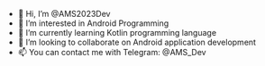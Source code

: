 - 👋 Hi, I’m @AMS2023Dev
- 👀 I’m interested in Android Programming
- 🌱 I’m currently learning Kotlin programming language
- 💞️ I’m looking to collaborate on Android application development
- 📫 You can contact me with Telegram: @AMS_Dev
